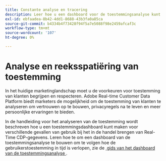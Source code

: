 ```yaml
---
title: Constante analyse en tracering
description: Leer hoe u een dashboard voor de toestemmingsanalyse kunt maken om te controleren hoe de toestemming van de gebruiker in de loop der tijd is verlopen.
exl-id: ebfaadea-8b42-4dd1-8688-43b3fa0a85ca
source-git-commit: b4334b4f73428f94f5a7e5088f98e2459afcaf3c
workflow-type: tm+mt
source-wordcount: '107'
ht-degree: 0%

---
```


# Analyse en reeksspatiëring van toestemming

In het huidige marketinglandschap moet u de voorkeuren voor toestemming van klanten begrijpen en respecteren. Adobe Real-time Customer Data Platform biedt marketers de mogelijkheid om de toestemming van klanten te analyseren om vertrouwen op te bouwen, privacyregels na te leven en meer persoonlijke ervaringen te bieden.

In de handleiding voor het analyseren van de toestemming wordt beschreven hoe u een toestemmingsdashboard kunt maken voor verschillende gevallen van gebruik bij het in de handel brengen van Real-Time CDP-gegevens. Leren hoe te om een dashboard van de toestemmingsanalyse te bouwen om te volgen hoe de gebruikerstoestemming in tijd is verlopen, zie de [&#x200B; gids van het dashboard van de toestemmingsanalyse &#x200B;](../../dashboards/insights-use-cases/consent-analysis.md).
